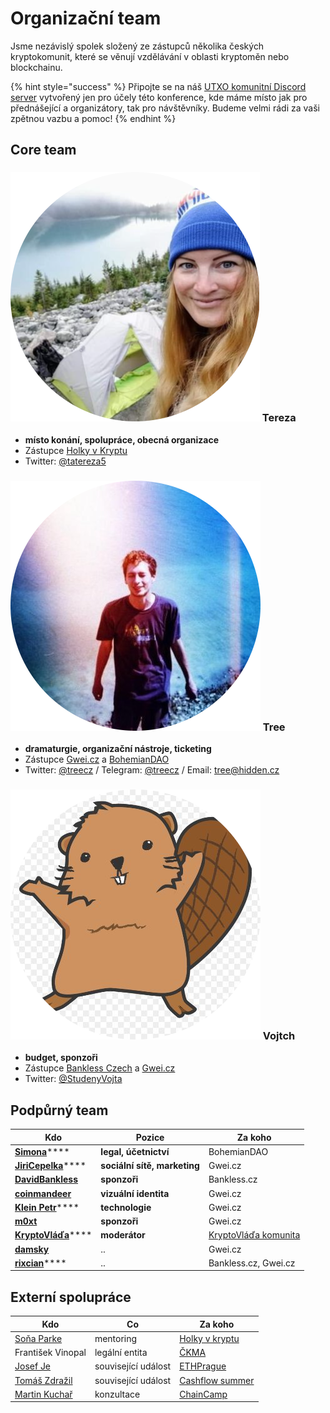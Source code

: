 # Organizační team

Jsme nezávislý spolek složený ze zástupců několika českých kryptokomunit, které se věnují vzdělávání v oblasti kryptoměn nebo blockchainu.

{% hint style="success" %}
Připojte se na náš [UTXO komunitní Discord server](https://discord.gg/5k9dEtVhnv) vytvořený jen pro účely této konference, kde máme místo jak pro přednášející a organizátory, tak pro návštěvníky. Budeme velmi rádi za vaši zpětnou vazbu a pomoc!
{% endhint %}

## Core team

### ![](../.gitbook/assets/tereza-circle.png) Tereza

* **místo konání, spolupráce, obecná organizace**
* Zástupce [Holky v Kryptu](https://holkyvkryptu.cz)
* Twitter: [@tatereza5](https://twitter.com/tatereza5)

### ![](../.gitbook/assets/tree-circle.png) Tree

* **dramaturgie, organizační nástroje, ticketing**
* Zástupce [Gwei.cz](http://gwei.cz) a [BohemianDAO](http://bohemiandao.cz)
* Twitter: [@treecz](https://twitter.com/treecz) / Telegram: [@treecz](https://t.me/treecz) / Email: [tree@hidden.cz](mailto:tree@hidden.cz)

### ![](../.gitbook/assets/vojtch-circle.png) Vojtch

* **budget, sponzoři**
* Zástupce [Bankless Czech](https://bankless.cz) a [Gwei.cz](http://gwei.cz)
* Twitter: [@StudenyVojta](https://twitter.com/StudenyVojta)

## Podpůrný team

| Kdo                                                              | Pozice                       | Za koho                                            |
| ---------------------------------------------------------------- | ---------------------------- | -------------------------------------------------- |
| [**Simona**](https://twitter.com/SPacakova)****                  | **legal, účetnictví**        | BohemianDAO                                        |
| [**JiriCepelka**](https://twitter.com/JiriCepelka)****           | **sociální sítě, marketing** | Gwei.cz                                            |
| **​**[**DavidBankless**](https://twitter.com/davidbankless)**​** | **sponzoři**                 | Bankless.cz                                        |
| ****[**coinmandeer**](https://twitter.com/KeenOfCoin)****        | **vizuální identita**        | Gwei.cz                                            |
| [**Klein Petr**](https://twitter.com/kleinpetr\_com)****         | **technologie**              | Gwei.cz                                            |
| ****[**m0xt**](https://twitter.com/m0xt)****                     | **sponzoři**                 | Gwei.cz                                            |
| [**KryptoVláďa**](https://twitter.com/KryptoVlada)****           | **moderátor**                | [KryptoVláďa komunita](https://discord.gg/RHmhNGN) |
| ****[**damsky**](https://twitter.com/CryptoDamSky)****           | ..                           | Gwei.cz                                            |
| [**rixcian**](https://twitter.com/rixcian)****                   | ..                           | Bankless.cz, Gwei.cz                               |

## Externí spolupráce

| Kdo                                                 | Co                  | Za koho                                      |
| --------------------------------------------------- | ------------------- | -------------------------------------------- |
| [Soňa Parke](https://cz.linkedin.com/in/sona-parke) | mentoring           | [Holky v kryptu](https://holkyvkryptu.cz)    |
| František Vinopal                                   | legální entita      | [ČKMA](https://www.ckma.cz/cs/)              |
| [Josef Je](https://twitter.com/JosefJ\_)            | související událost | [ETHPrague](https://ethprague.com)           |
| [Tomáš Zdražil](https://twitter.com/investree\_cz)  | související událost | [Cashflow summer](https://cashflowsummer.cz) |
| [Martin Kuchař](https://twitter.com/owletek)        | konzultace          | [ChainCamp](https://chaincamp.cz)            |


